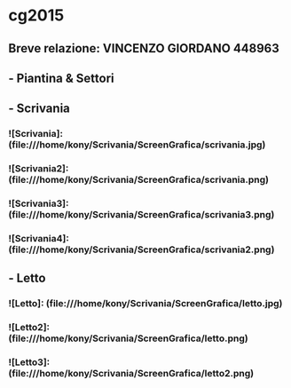 # cg2015

## Breve relazione: VINCENZO GIORDANO 448963
## - Piantina & Settori

## - Scrivania
### ![Scrivania]: (file:///home/kony/Scrivania/ScreenGrafica/scrivania.jpg)
### ![Scrivania2]: (file:///home/kony/Scrivania/ScreenGrafica/scrivania.png)
### ![Scrivania3]: (file:///home/kony/Scrivania/ScreenGrafica/scrivania3.png)
### ![Scrivania4]: (file:///home/kony/Scrivania/ScreenGrafica/scrivania2.png)

## - Letto
### ![Letto]: (file:///home/kony/Scrivania/ScreenGrafica/letto.jpg)
### ![Letto2]: (file:///home/kony/Scrivania/ScreenGrafica/letto.png)
### ![Letto3]: (file:///home/kony/Scrivania/ScreenGrafica/letto2.png)
